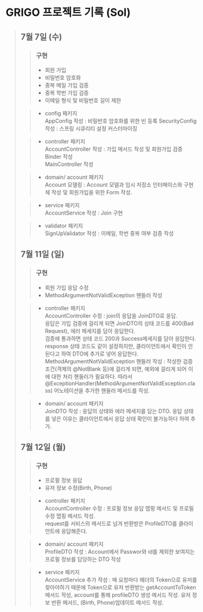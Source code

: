 # GRIGO 프로젝트 기록 (Sol)
> ## 7월 7일 (수)
> > ### 구현   
> > - 회원 가입  
> > - 비밀번호 암호화  
> > - 중복 메일 가입 검증  
> > - 중복 학번 가입 검증
> > - 이메일 형식 및 비밀번호 길이 제한
> 
> > - config 패키지  
> AppConfig 작성 : 비밀번호 암호화를 위한 빈 등록
> SecurityConfig 작성 : 스프링 시큐리티 설정 커스터마이징
> 
> > - controller 패키지  
> AccountController 작성 : 가입 메서드 작성 및 회원가입 검증 Binder 작성  
> MainController 작성
> 
> > - domain/ account 패키지  
> Account 모델링 : Account 모델과 임시 저장소 인터페이스와 구현체 작성 및 회원가입을 위한 Form 작성.
>
> > - service 패키지   
> AccountService 작성 : Join 구현
>
> > - validator 패키지  
> SignUpValidator 작성 : 이메일, 학번 중복 여부 검증 작성
> 
>
> ## 7월 11일 (일)
> > ### 구현
> > - 회원 가입 응답 수정
> > - MethodArgumentNotValidException 핸들러 작성  
> 
> > - controller 패키지  
        AccountController 수정 : join의 응답을 JoinDTO로 응답.  
> 응답은 가입 검증에 걸리게 되면 JoinDTO의 상태 코드를 400(Bad Request), 에러 메세지를 담아 응답한다.  
       검증에 통과하면 상태 코드 200과 Success메세지를 담아 응답한다.  
> response 상태 코드도 같이 설정하지만, 클라이언트에서 확인이 안된다고 하여 DTO에 추가로 넣어 응답한다.  
> MethodArgumentNotValidException 핸들러 작성 : 작성한 검증 조건(객체의 @NotBlank 등)에 걸리게 되면, 예외에 걸리게 되어 이에 대한 처리 핸들러가 필요하다. 따라서 @ExceptionHandler(MethodArgumentNotValidException.class) 어노테이션을 추가한 핸들러 메서드를 작성. 
> 
> > - domain/ account 패키지  
       JoinDTO 작성 : 응답의 상태와 에러 메세지를 담는 DTO. 응답 상태를 넣은 이유는 클라이언트에서 응답 상태 확인이 불가능하다 하여 추가.
>
> ## 7월 12일 (월)
> > ### 구현
> > - 프로필 정보 응답
> > - 유저 정보 수정(Birth, Phone)
>
> > - controller 패키지  
      AccountController 수정 :  프로필 정보 응답 맵핑 메서드 및 프로필 수정 맵핑 메서드 작성.      
       request를 서비스의 메서드로 넘겨 반환받은 ProfileDTO를 클라이언트에 응답해준다.
>
> > - domain/ account 패키지  
      ProfileDTO 작성 : Account에서 Passwor와 id를 제외한 보여지는 프로필 정보를 담당하는 DTO 작성
>
> > - service 패키지  
      AccountService 추가 작성 : 매 요청마다 헤더의 Token으로 유저를 찾아야하기 때문에 Token으로 유저 반환받는 getAccountToToken메서드 작성, account를 통해 profileDTO 생성 메서드 작성.
      유저 정보 반환 메서드, (Birth, Phone)업데이트 메서드 작성.